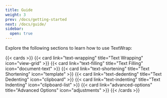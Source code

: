 ```yaml
---
title: Guide
weight: 3
prev: /docs/getting-started
next: /docs/guide/
sidebar:
  open: true
---
```


Explore the following sections to learn how to use TextWrap:

<!--more-->

{{< cards >}}
  {{< card link="text-wrapping" title="Text Wrapping" icon="view-grid" >}}
  {{< card link="text-filling" title="Text Filling" icon="document-text" >}}
  {{< card link="text-shortening" title="Text Shortening" icon="template" >}}
  {{< card link="text-dedenting" title="Text Dedenting" icon="clipboard" >}}
  {{< card link="text-indenting" title="Text Indenting" icon="clipboard-list" >}}
  {{< card link="advanced-options" title="Advanced Options" icon="adjustments" >}}
{{< /cards >}}
